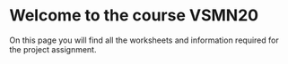 # Welcome to the course VSMN20

On this page you will find all the worksheets and information required for the project assignment.


